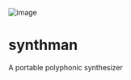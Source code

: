 ![image](https://github.com/derekwheee/synthman/assets/1072711/ad4f7f67-9286-4abd-87c4-63f7e6e9deb0)

# synthman

A portable polyphonic synthesizer
